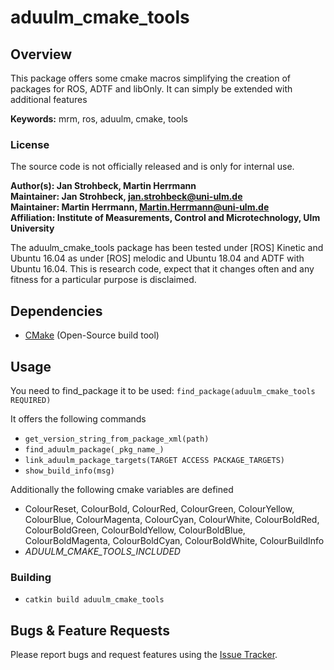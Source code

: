 # aduulm_cmake_tools

## Overview

This package offers some cmake macros simplifying the creation of packages for ROS, ADTF and libOnly. It can simply be extended with additional features

**Keywords:** mrm, ros, aduulm, cmake, tools

### License

The source code is not officially released and is only for internal use.

**Author(s): Jan Strohbeck, Martin Herrmann   
Maintainer:  Jan Strohbeck,  jan.strohbeck@uni-ulm.de  
Maintainer:  Martin Herrmann,  Martin.Herrmann@uni-ulm.de  
Affiliation: Institute of Measurements, Control and Microtechnology, Ulm University**

The aduulm_cmake_tools package has been tested under [ROS] Kinetic and Ubuntu 16.04 as under [ROS] melodic and Ubuntu 18.04 and ADTF with Ubuntu 16.04. 
This is research code, expect that it changes often and any fitness for a particular purpose is disclaimed.


## Dependencies

* [CMake](https://cmake.org/) (Open-Source build tool)


## Usage
You need to find_package it to be used:
`find_package(aduulm_cmake_tools REQUIRED)`

It offers the following commands
* `get_version_string_from_package_xml(path)` 
* `find_aduulm_package(_pkg_name_)`
* `link_aduulm_package_targets(TARGET ACCESS PACKAGE_TARGETS)`
* `show_build_info(msg)`

Additionally the following cmake variables are defined
* ColourReset, ColourBold, ColourRed, ColourGreen, ColourYellow, ColourBlue, ColourMagenta, ColourCyan, ColourWhite, ColourBoldRed, ColourBoldGreen, ColourBoldYellow, ColourBoldBlue, ColourBoldMagenta, ColourBoldCyan, ColourBoldWhite, ColourBuildInfo
* _ADUULM_CMAKE_TOOLS_INCLUDED_

### Building
* `catkin build aduulm_cmake_tools`

## Bugs & Feature Requests

Please report bugs and request features using the [Issue Tracker](https://mrm-git.e-technik.uni-ulm.de/aduulm/source/aduulm_cmake_tools/issues).


